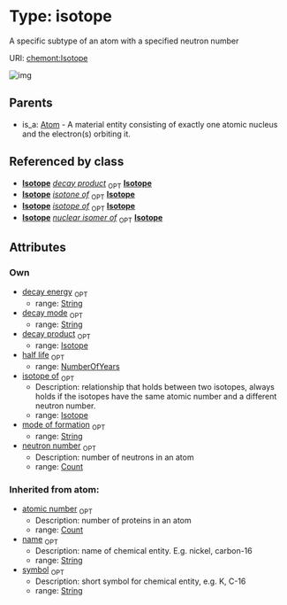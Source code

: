 
# Type: isotope


A specific subtype of an atom with a specified neutron number

URI: [chemont:Isotope](http://w3id.org/chemontIsotope)


![img](http://yuml.me/diagram/nofunky;dir:TB/class/[Isotope]<decay%20product%200..1-++[Isotope&#124;neutron_number:count%20%3F;half_life:number_of_years%20%3F;decay_mode:string%20%3F;decay_energy:string%20%3F;mode_of_formation:string%20%3F;atomic_number(i):count%20%3F;symbol(i):string%20%3F;name(i):string%20%3F],[Isotope]<isotope%20of%200..1-++[Isotope],[Atom]^-[Isotope],[Atom])

## Parents

 *  is_a: [Atom](Atom.md) - A material entity consisting of exactly one atomic nucleus and the electron(s) orbiting it.

## Referenced by class

 *  **[Isotope](Isotope.md)** *[decay product](decay_product.md)*  <sub>OPT</sub>  **[Isotope](Isotope.md)**
 *  **[Isotope](Isotope.md)** *[isotone of](isotone_of.md)*  <sub>OPT</sub>  **[Isotope](Isotope.md)**
 *  **[Isotope](Isotope.md)** *[isotope of](isotope_of.md)*  <sub>OPT</sub>  **[Isotope](Isotope.md)**
 *  **[Isotope](Isotope.md)** *[nuclear isomer of](nuclear_isomer_of.md)*  <sub>OPT</sub>  **[Isotope](Isotope.md)**

## Attributes


### Own

 * [decay energy](decay_energy.md)  <sub>OPT</sub>
    * range: [String](types/String.md)
 * [decay mode](decay_mode.md)  <sub>OPT</sub>
    * range: [String](types/String.md)
 * [decay product](decay_product.md)  <sub>OPT</sub>
    * range: [Isotope](Isotope.md)
 * [half life](half_life.md)  <sub>OPT</sub>
    * range: [NumberOfYears](types/NumberOfYears.md)
 * [isotope of](isotope_of.md)  <sub>OPT</sub>
    * Description: relationship that holds between two isotopes, always holds if the isotopes have the same atomic number and a different neutron number.
    * range: [Isotope](Isotope.md)
 * [mode of formation](mode_of_formation.md)  <sub>OPT</sub>
    * range: [String](types/String.md)
 * [neutron number](neutron_number.md)  <sub>OPT</sub>
    * Description: number of neutrons in an atom
    * range: [Count](types/Count.md)

### Inherited from atom:

 * [atomic number](atomic_number.md)  <sub>OPT</sub>
    * Description: number of proteins in an atom
    * range: [Count](types/Count.md)
 * [name](name.md)  <sub>OPT</sub>
    * Description: name of chemical entity. E.g. nickel, carbon-16
    * range: [String](types/String.md)
 * [symbol](symbol.md)  <sub>OPT</sub>
    * Description: short symbol for chemical entity, e.g. K, C-16
    * range: [String](types/String.md)
